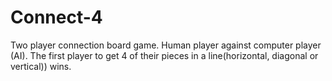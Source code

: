 # Connect-4

Two player connection board game. Human player against computer player (AI). The first player to get 4 of their pieces in a line(horizontal, diagonal or vertical)) wins.
